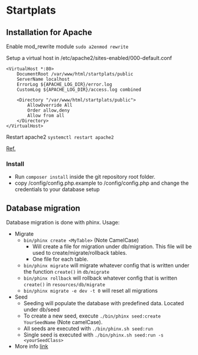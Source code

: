# Startplats

## Installation for Apache
Enable mod_rewrite module `sudo a2enmod rewrite`

Setup a virtual host in /etc/apache2/sites-enabled/000-default.conf
```
<VirtualHost *:80>
	DocumentRoot /var/www/html/startplats/public
	ServerName localhost
	ErrorLog ${APACHE_LOG_DIR}/error.log
	CustomLog ${APACHE_LOG_DIR}/access.log combined

	<Directory "/var/www/html/startplats/public">
		AllowOverride All
        Order allow,deny
        Allow from all
    </Directory>
</VirtualHost>
```

Restart apache2 `systemctl restart apache2`

[Ref.](http://docs.slimframework.com/routing/rewrite/)
### Install
* Run `composer install` inside the git repository root folder.
* copy /config/config.php.example to /config/config.php and change the credentials to your database setup

## Database migration
Database migration is done with phinx. Usage:
* Migrate
    * `bin/phinx create <MyTable>` (Note CamelCase)
        * Will create a file for migration under db/migration. This file will be used to create/migrate/rollback tables.
        * One file for each table.
    * `bin/phinx migrate` will migrate whatever config that is written under the function `create()` in `db/migrate`
    * `bin/phinx rollback` will rollback whatever config that is written `create()` in `resources/db/migrate`
    * `bin/phinx migrate -e dev -t 0` will reset all migrations
* Seed
    * Seeding will populate the database with predefined data. Located under db/seed
    * To create a new seed, execute `./bin/phinx seed:create YourSeedName` (Note camelCase).
    * All seeds are executed with `./bin/phinx.sh seed:run`
    * Single seed is executed with `./bin/phinx.sh seed:run -s <yourSeedClass>`
* More info [link](http://docs.phinx.org/en/latest/intro.html)
